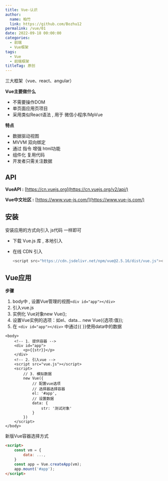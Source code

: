 ```yaml
---
title: Vue-认识
author: 
  name: 柏竹
  link: https://github.com/Bozhu12
permalink: /vue/01
date: 2022-09-18 00:00:00
categories: 
  - 前端
  - Vue框架
tags: 
  - Vue
  - 前端框架
titleTag: 原创
---
```


三大框架（vue、react、angular）

**Vue主要做什么**

- 不需要操作DOM
- 单页面应用页项目
- 采用类似React语法 , 用于 微信小程序/MpVue

**特点**

- 数据驱动视图
- MVVM 双向绑定
- 通过 指令 增强 html功能
- 组件化 复用代码
- 开发者只需关注数据

## API

**VueAPI :** [https://cn.vuejs.org](https://cn.vuejs.org/v2/api/)

**Vue中文社区 :** [https://www.vue-js.com/](https://www.vue-js.com/) 

## 安装

安装应用的方式向引入 js代码 一样即可

- 下载 Vue.js 库 , 本地引入

- 在线 CDN 引入

  ```javascript
  <script src="https://cdn.jsdelivr.net/npm/vue@2.5.16/dist/vue.js"></script>
  ```

## Vue应用

**步骤**

1. body中 , 设置Vue管理的视图`<div id="app"></div>`
2. 引入vue.js
3. 实例化 Vue对象new Vue();
4. 设置Vue实例的选项：如el、data... new Vue({选项:值});
5. 在 `<div id="app"></div>` 中通过{{ }}使用data中的数据 

```vue
<body>
    <!-- 1. 提供容器 -->
    <div id="app">
        <p>{{str}}</p>
    </div>
    <!-- 2. 引入vue -->
    <script src="vue.js"></script>
    <script>
        // 3. 模拟数据
        new Vue({
            // 配置vue选项
            // 选择器选择容器
            el: '#app',
            // 设置数据
            data: {
                str: '测试对象'
            }
        })
    </script>
</body>
```

新版Vue容器选择方式

```html
<script>
	const vm = {
        data: ...,
    }
    const app = Vue.createApp(vm);
    app.mount('#app');
</script>
```
